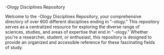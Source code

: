 -Ology Disciplines Repository

Welcome to the -Ology Disciplines Repository, your comprehensive directory of over 600 different disciplines ending in "-ology." This repository serves as a centralized resource for exploring the diverse range of sciences, studies, and areas of expertise that end in "-ology." Whether you're a researcher, student, or enthusiast, this repository is designed to provide an organized and accessible reference for these fascinating fields of study.
